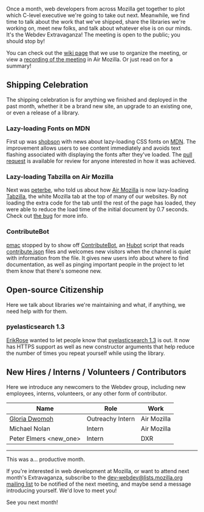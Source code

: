 Once a month, web developers from across Mozilla get together to plot which
C-level executive we're going to take out next. Meanwhile, we find time to talk
about the work that we've shipped, share the libraries we're working on, meet
new folks, and talk about whatever else is on our minds. It's the Webdev
Extravaganza! The meeting is open to the public; you should stop by!

You can check out the [wiki page][wiki] that we use to organize the meeting,
or view a [recording of the meeting][recording] in Air Mozilla. Or just read
on for a summary!

[wiki]: https://wiki.mozilla.org/Webdev/Meetings/2015/June_2
[recording]: https://air.mozilla.org/webdev-extravaganza-june-2015/

## Shipping Celebration
The shipping celebration is for anything we finished  and deployed in the past
month, whether it be a brand new site, an upgrade to  an existing one, or even a
release of a library.  

### Lazy-loading Fonts on MDN
First up was [shobson][] with news about lazy-loading CSS fonts on [MDN][]. The
improvement allows users to see content immediately and avoids text flashing
associated with displaying the fonts after they've loaded. The
[pull request][lazy-font-pr] is available for review for anyone interested in
how it was achieved.

[shobson]: https://mozillians.org/u/stephaniehobson/
[MDN]: https://developer.mozilla.org
[lazy-font-pr]: https://github.com/mozilla/kuma/pull/3192

### Lazy-loading Tabzilla on Air Mozilla
Next was [peterbe][], who told us about how [Air Mozilla][airmo] is now
lazy-loading [Tabzilla][], the white Mozilla tab at the top of many of our
websites. By not loading the extra code for the tab until the rest of the page
has loaded, they were able to reduce the load time of the initial document
by 0.7 seconds. Check out [the bug][lazy-tabzilla-bug] for more info.

[peterbe]: https://mozillians.org/u/peterbe/
[airmo]: https://air.mozilla.org/
[Tabzilla]: http://bedrock.readthedocs.org/en/latest/tabzilla.html
[lazy-tabzilla-bug]: https://bugzilla.mozilla.org/show_bug.cgi?id=1166977#c0

### ContributeBot
[pmac][] stopped by to show off [ContributeBot][], an [Hubot][] script that
reads [contribute.json][] files and welcomes new visitors when the channel is
quiet with information from the file. It gives new users info about where to
find documentation, as well as pinging important people in the project to let
them know that there's someone new.

[pmac]: https://mozillians.org/u/pmac/
[ContributeBot]: https://github.com/pmclanahan/hubot-contributejson
[Hubot]: https://hubot.github.com/
[contribute.json]: http://contribute.paas.allizom.org/

## Open-source Citizenship
Here we talk about libraries we're maintaining and what, if anything, we need
help with for them.

### pyelasticsearch 1.3
[ErikRose][] wanted to let people know that [pyelasticsearch 1.3][] is out. It
now has HTTPS support as well as new constructor arguments that help reduce
the number of times you repeat yourself while using the library.

[ErikRose]: https://mozillians.org/u/ErikRose/
[pyelasticsearch 1.3]: https://pyelasticsearch.readthedocs.org/en/latest/

## New Hires / Interns / Volunteers / Contributors
Here we introduce any newcomers to the Webdev group, including new employees,
interns, volunteers,  or any other form of contributor.

Name                                     | Role             | Work
---------------------------------------- | ---------------- | -----------
[Gloria Dwomoh <blossomica>][blossomica] | Outreachy Intern | Air Mozilla
Michael Nolan <nolski>                   | Intern           | Air Mozilla
Peter Elmers <new_one>                   | Intern           | DXR

[blossomica]: https://mozillians.org/u/gloriadwomoh/

---

This was a... productive month.

If you're interested in web development at Mozilla, or want to attend next
month's Extravaganza, subscribe to the [dev-webdev@lists.mozilla.org mailing list][mailing-list] to be notified of the next meeting, and maybe send a
message introducing yourself. We'd love to meet you!

See you next month!

[mailing-list]: https://lists.mozilla.org/listinfo/dev-webdev  
